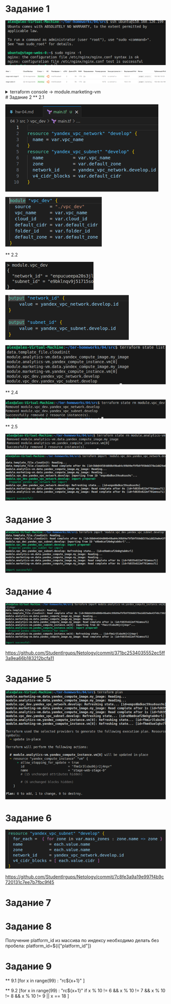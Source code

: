 # Задание 1

![Figure 1-1](https://github.com/StudentIrgups/Netology/blob/main/terraform_tasks/04/1.png?raw=true)

![Figure 1-1](https://github.com/StudentIrgups/Netology/blob/main/terraform_tasks/04/2.png?raw=true)

<details>
	<summary>terraform console -> module.marketing-vm</summary>
	
module.marketing-vm

{

  "all" = [
  
    {
	
      "allow_recreate" = tobool(null)
	  
      "allow_stopping_for_update" = true
	  
      "boot_disk" = tolist([
	  
        {
		
          "auto_delete" = true
		  
          "device_name" = "fhmc5833isqm64pu1622"
		  
          "disk_id" = "fhmc5833isqm64pu1622"
		  
          "initialize_params" = tolist([
            {
              "block_size" = 4096
              "description" = ""
              "image_id" = "fd835n822mf701mmsu7i"
              "kms_key_id" = ""
              "name" = ""
              "size" = 10
              "snapshot_id" = ""
              "type" = "network-hdd"
            },
          ])
          "mode" = "READ_WRITE"
        },
      ])
      "created_at" = "2025-10-13T11:51:51Z"
      "description" = "TODO: description; {{terraform yyy managed}}"
      "filesystem" = toset([])
      "folder_id" = "b1g979msp4t7ort8en3e"
      "fqdn" = "stage-webs-0.ru-central1.internal"
      "gpu_cluster_id" = ""
      "hardware_generation" = tolist([
        {
          "generation2_features" = tolist([])
          "legacy_features" = tolist([
            {
              "pci_topology" = "PCI_TOPOLOGY_V2"
            },
          ])
        },
      ])
      "hostname" = "stage-webs-0"
      "id" = "fhmuoj64g0kul0e6nt8m"
      "labels" = tomap({
        "project" = "marketing"
      })
      "local_disk" = tolist([])
      "maintenance_grace_period" = ""
      "maintenance_policy" = tostring(null)
      "metadata" = tomap({
        "serial-port-enable" = "1"
        "user-data" = <<-EOT
        #cloud-config
        users:
          - name: ubuntu
            groups: sudo
            shell: /bin/bash
            sudo: ["ALL=(ALL) NOPASSWD:ALL"]
            ssh_authorized_keys:
              - ssh-rsa secret
        package_update: true
        package_upgrade: false
        packages:
          - vim
        write_files:
          - path: "/usr/local/etc/startup.sh"
            permissions: "755"
            content: |
              #!/bin/bash
        
              apt-get update
              apt-get install -y nginx
              service nginx start
            defer: true
        runcmd:
          - ["/usr/local/etc/startup.sh"]
        
        EOT
      })
      "metadata_options" = tolist([
        {
          "aws_v1_http_endpoint" = 1
          "aws_v1_http_token" = 2
          "gce_http_endpoint" = 1
          "gce_http_token" = 1
        },
      ])
      "name" = "stage-webs-0"
      "network_acceleration_type" = "standard"
      "network_interface" = tolist([
        {
          "dns_record" = tolist([])
          "index" = 0
          "ip_address" = "10.0.1.10"
          "ipv4" = true
          "ipv6" = false
          "ipv6_address" = ""
          "ipv6_dns_record" = tolist([])
          "mac_address" = "d0:0d:1e:c4:cc:48"
          "nat" = true
          "nat_dns_record" = tolist([])
          "nat_ip_address" = "158.160.126.199"
          "nat_ip_version" = "IPV4"
          "security_group_ids" = toset(null) /* of string */
          "subnet_id" = "e9bklnqv9j51715soqc3"
        },
      ])
      "placement_policy" = tolist([
        {
          "host_affinity_rules" = tolist([])
          "placement_group_id" = ""
          "placement_group_partition" = 0
        },
      ])
      "platform_id" = "standard-v1"
      "resources" = tolist([
        {
          "core_fraction" = 5
          "cores" = 2
          "gpus" = 0
          "memory" = 1
        },
      ])
      "scheduling_policy" = tolist([
        {
          "preemptible" = true
        },
      ])
      "secondary_disk" = toset([])
      "service_account_id" = ""
      "status" = "running"
      "timeouts" = null /* object */
      "zone" = "ru-central1-a"
    },
  ]
  "external_ip_address" = [
    "158.160.126.199",
  ]
  "fqdn" = [
    "stage-webs-0.ru-central1.internal",
  ]
  "internal_ip_address" = [
    "10.0.1.10",
  ]
  "labels" = [
    tomap({
      "project" = "marketing"
    }),
  ]
  "network_interface" = [
    tolist([
      {
        "dns_record" = tolist([])
        "index" = 0
        "ip_address" = "10.0.1.10"
        "ipv4" = true
        "ipv6" = false
        "ipv6_address" = ""
        "ipv6_dns_record" = tolist([])
        "mac_address" = "d0:0d:1e:c4:cc:48"
        "nat" = true
        "nat_dns_record" = tolist([])
        "nat_ip_address" = "158.160.126.199"
        "nat_ip_version" = "IPV4"
        "security_group_ids" = toset(null) /* of string */
        "subnet_id" = "e9bklnqv9j51715soqc3"
      },
    ]),
  ]
}
</details>
# Задание 2
** 2.1



![Figure 1-1](https://github.com/StudentIrgups/Netology/blob/main/terraform_tasks/04/3.png?raw=true)

![Figure 1-1](https://github.com/StudentIrgups/Netology/blob/main/terraform_tasks/04/4.png?raw=true)

** 2.2

![Figure 1-1](https://github.com/StudentIrgups/Netology/blob/main/terraform_tasks/04/5.png?raw=true)

![Figure 1-1](https://github.com/StudentIrgups/Netology/blob/main/terraform_tasks/04/6.png?raw=true)

![Figure 1-1](https://github.com/StudentIrgups/Netology/blob/main/terraform_tasks/04/7.png?raw=true)

** 2.4

![Figure 1-1](https://github.com/StudentIrgups/Netology/blob/main/terraform_tasks/04/8.png?raw=true)

** 2.5

![Figure 1-1](https://github.com/StudentIrgups/Netology/blob/main/terraform_tasks/04/9.png?raw=true)

![Figure 1-1](https://github.com/StudentIrgups/Netology/blob/main/terraform_tasks/04/10.png?raw=true)

# Задание 3

![Figure 1-1](https://github.com/StudentIrgups/Netology/blob/main/terraform_tasks/04/11.png?raw=true)

# Задание 4

![Figure 1-1](https://github.com/StudentIrgups/Netology/blob/main/terraform_tasks/04/12.png?raw=true)

https://github.com/StudentIrgups/Netology/commit/371bc2534035552ec5ff3a9ea66b183212bcfa11

# Задание 5

![Figure 1-1](https://github.com/StudentIrgups/Netology/blob/main/terraform_tasks/04/13.png?raw=true)

# Задание 6

![Figure 1-1](https://github.com/StudentIrgups/Netology/blob/main/terraform_tasks/04/14.png?raw=true)

https://github.com/StudentIrgups/Netology/commit/7c8fe3a9a19e997f4b9c720131c7ee7b7fbc9f45

# Задание 7

# Задание 8

Получение platform_id из массива по индексу необходимо делать без пробела: platform_id=${i["platform_id"]}

# Задание 9

** 9.1
	[for x in range(99) : "rc${x+1}" ]
	
** 9.2 
	[for x in range(99) : "rc${x+1}" if x % 10 != 6 && x % 10 != 7 && x % 10 != 8 && x % 10 != 9 || x == 18  ]